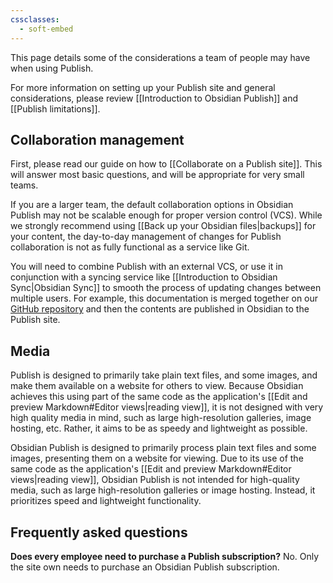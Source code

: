 ```yaml
---
cssclasses:
  - soft-embed
---
```

This page details some of the considerations a team of people may have when using Publish.

For more information on setting up your Publish site and general considerations, please review [[Introduction to Obsidian Publish]] and [[Publish limitations]].

## Collaboration management

First, please read our guide on how to [[Collaborate on a Publish site]]. This will answer most basic questions, and will be appropriate for very small teams.

If you are a larger team, the default collaboration options in Obsidian Publish may not be scalable enough for proper version control (VCS). While we strongly recommend using [[Back up your Obsidian files|backups]] for your content, the day-to-day management of changes for Publish collaboration is not as fully functional as a service like Git.

You will need to combine Publish with an external VCS, or use it in conjunction with a syncing service like [[Introduction to Obsidian Sync|Obsidian Sync]] to smooth the process of updating changes between multiple users. For example, this documentation is merged together on our [GitHub repository](https://github.com/obsidianmd/obsidian-help) and then the contents are published in Obsidian to the Publish site.

## Media

Publish is designed to primarily take plain text files, and some images, and make them available on a website for others to view. Because Obsidian achieves this using part of the same code as the application's [[Edit and preview Markdown#Editor views|reading view]], it is not designed with very high quality media in mind, such as large high-resolution galleries, image hosting, etc. Rather, it aims to be as speedy and lightweight as possible. 

Obsidian Publish is designed to primarily process plain text files and some images, presenting them on a website for viewing. Due to its use of the same code as the application's [[Edit and preview Markdown#Editor views|reading view]], Obsidian Publish is not intended for high-quality media, such as large high-resolution galleries or image hosting. Instead, it prioritizes speed and lightweight functionality.

## Frequently asked questions

**Does every employee need to purchase a Publish subscription?**
No. Only the site own needs to purchase an Obsidian Publish subscription.


